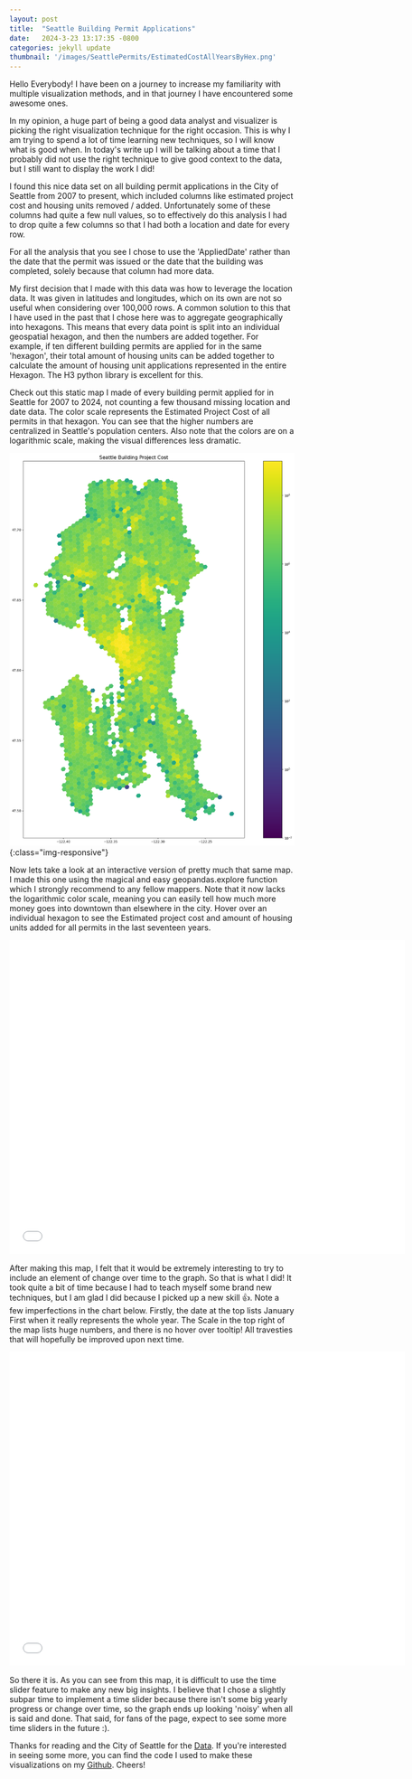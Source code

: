 ```yaml
---
layout: post
title:  "Seattle Building Permit Applications"
date:   2024-3-23 13:17:35 -0800
categories: jekyll update
thumbnail: '/images/SeattlePermits/EstimatedCostAllYearsByHex.png'
---
```


Hello Everybody! I have been on a journey to increase my familiarity with multiple visualization methods, and in that journey I have encountered some awesome ones. 

In my opinion, a huge part of being a good data analyst and visualizer is picking the right visualization technique for the right occasion. This is why I am trying to spend a lot of time learning new techniques, so I will know what is good when. In today's write up I will be talking about a time that I probably did not use the right technique to give good context to the data, but I still want to display the work I did!

I found this nice data set on all building permit applications in the City of Seattle from 2007 to present, which included columns like estimated project cost and housing units removed / added. Unfortunately some of these columns had quite a few null values, so to effectively do this analysis I had to drop quite a few columns so that I had both a location and date for every row.

For all the analysis that you see I chose to use the 'AppliedDate' rather than the date that the permit was issued or the date that the building was completed, solely because that column had more data.   

My first decision that I made with this data was how to leverage the location data. It was given in latitudes and longitudes, which on its own are not so useful when considering over 100,000 rows. A common solution to this that I have used in the past that I chose here was to aggregate geographically into hexagons. This means that every data point is split into an individual geospatial hexagon, and then the numbers are added together. For example, if ten different building permits are applied for in the same 'hexagon', their total amount of housing units can be added together to calculate the amount of housing unit applications represented in the entire Hexagon. The H3 python library is excellent for this.

Check out this static map I made of every building permit applied for in Seattle for 2007 to 2024, not counting a few thousand missing location and date data. The color scale represents the Estimated Project Cost of all permits in that hexagon. You can see that the higher numbers are centralized in Seattle's population centers. Also note that the colors are on a logarithmic scale, making the visual differences less dramatic.

![All Building Permits in Seattle by Hex and Proj Cost](/images/SeattlePermits/EstimatedCostAllYearsByHex.png){:class="img-responsive"}

Now lets take a look at an interactive version of pretty much that same map. I made this one using the magical and easy geopandas.explore function which I strongly recommend to any fellow mappers. Note that it now lacks the logarithmic color scale, meaning you can easily tell how much more money goes into downtown than elsewhere in the city. Hover over an individual hexagon to see the Estimated project cost and amount of housing units added for all permits in the last seventeen years. 


<div class="video-container">
    <iframe src="/images/SeattlePermits/geopandas_permit_hexes.html" height="555" width="700" allowfullscreen="" frameborder="0">
    </iframe>
</div>

After making this map, I felt that it would be extremely interesting to try to include an element of change over time to the graph. So that is what I did! It took quite a bit of time because I had to teach myself some brand new techniques, but I am glad I did because I picked up a new skill 👍. Note a few imperfections in the chart below. Firstly, the date at the top lists January First when it really represents the whole year. The Scale in the top right of the map lists huge numbers, and there is no hover over tooltip! All travesties that will hopefully be improved upon next time. 

<div class="video-container">
    <iframe src="/images/SeattlePermits/Seattle_Building_Permits_TimeSliderChoropleth.html" height="555" width="700" allowfullscreen="" frameborder="0">
    </iframe>
</div>

So there it is. As you can see from this map, it is difficult to use the time slider feature to make any new big insights. I believe that I chose a slightly subpar time to implement a time slider because there isn't some big yearly progress or change over time, so the graph ends up looking 'noisy' when all is said and done. That said, for fans of the page, expect to see some more time sliders in the future :).

Thanks for reading and the City of Seattle for the [Data](https://data.seattle.gov/Permitting/Building-Permits/76t5-zqzr/about_data). If you're interested in seeing some more, you can find the code I used to make these visualizations on my [Github](https://github.com/amschechter/amschechter.github.io/blob/main/DataScience/Seattle_Building_Permits/Building_Permits_Folium.ipynb). Cheers!